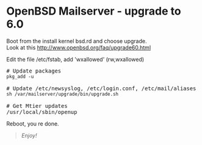 # OpenBSD Mailserver - upgrade to 6.0


Boot from the install kernel bsd.rd and choose upgrade.<br>Look at this http://www.openbsd.org/faq/upgrade60.html

Edit the file /etc/fstab, add 'wxallowed' (rw,wxallowed)
<pre>
# Update packages
<code>pkg_add -u</code>

# Update /etc/newsyslog, /etc/login.conf, /etc/mail/aliases and fix certificates, dovecot
<code>sh /var/mailserver/upgrade/bin/upgrade.sh</code>

# Get Mtier updates
/usr/local/sbin/openup
</pre>
Reboot, you re done.

>*Enjoy!*
